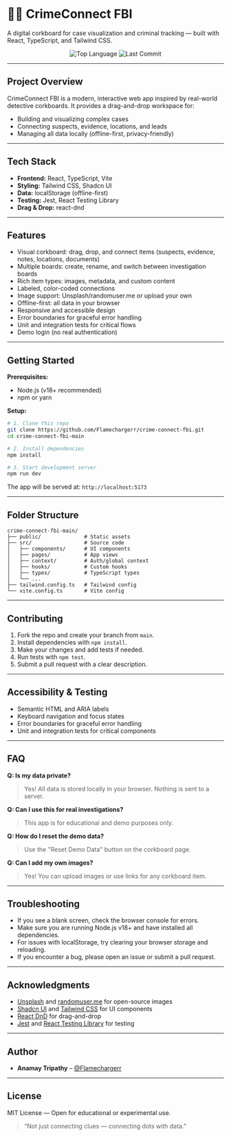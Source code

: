 # 🕵️‍♂️ CrimeConnect FBI

A digital corkboard for case visualization and criminal tracking — built with React, TypeScript, and Tailwind CSS.

<p align="center">
  <img src="https://img.shields.io/github/languages/top/Flamechargerr/crime-connect-fbi?style=flat-square" alt="Top Language">
  <img src="https://img.shields.io/github/last-commit/Flamechargerr/crime-connect-fbi?style=flat-square" alt="Last Commit">
</p>

---

## Project Overview

CrimeConnect FBI is a modern, interactive web app inspired by real-world detective corkboards. It provides a drag-and-drop workspace for:
- Building and visualizing complex cases
- Connecting suspects, evidence, locations, and leads
- Managing all data locally (offline-first, privacy-friendly)

---

## Tech Stack

- **Frontend:** React, TypeScript, Vite
- **Styling:** Tailwind CSS, Shadcn UI
- **Data:** localStorage (offline-first)
- **Testing:** Jest, React Testing Library
- **Drag & Drop:** react-dnd

---

## Features

- Visual corkboard: drag, drop, and connect items (suspects, evidence, notes, locations, documents)
- Multiple boards: create, rename, and switch between investigation boards
- Rich item types: images, metadata, and custom content
- Labeled, color-coded connections
- Image support: Unsplash/randomuser.me or upload your own
- Offline-first: all data in your browser
- Responsive and accessible design
- Error boundaries for graceful error handling
- Unit and integration tests for critical flows
- Demo login (no real authentication)

---

## Getting Started

**Prerequisites:**
- Node.js (v18+ recommended)
- npm or yarn

**Setup:**
```bash
# 1. Clone this repo
git clone https://github.com/Flamechargerr/crime-connect-fbi.git
cd crime-connect-fbi-main

# 2. Install dependencies
npm install

# 3. Start development server
npm run dev
```
The app will be served at: `http://localhost:5173`

---

## Folder Structure
```
crime-connect-fbi-main/
├── public/              # Static assets
├── src/                 # Source code
│   ├── components/      # UI components
│   ├── pages/           # App views
│   ├── context/         # Auth/global context
│   ├── hooks/           # Custom hooks
│   ├── types/           # TypeScript types
│   └── ...
├── tailwind.config.ts   # Tailwind config
└── vite.config.ts       # Vite config
```

---

## Contributing

1. Fork the repo and create your branch from `main`.
2. Install dependencies with `npm install`.
3. Make your changes and add tests if needed.
4. Run tests with `npm test`.
5. Submit a pull request with a clear description.

---

## Accessibility & Testing

- Semantic HTML and ARIA labels
- Keyboard navigation and focus states
- Error boundaries for graceful error handling
- Unit and integration tests for critical components

---

## FAQ

**Q: Is my data private?**
> Yes! All data is stored locally in your browser. Nothing is sent to a server.

**Q: Can I use this for real investigations?**
> This app is for educational and demo purposes only.

**Q: How do I reset the demo data?**
> Use the "Reset Demo Data" button on the corkboard page.

**Q: Can I add my own images?**
> Yes! You can upload images or use links for any corkboard item.

---

## Troubleshooting

- If you see a blank screen, check the browser console for errors.
- Make sure you are running Node.js v18+ and have installed all dependencies.
- For issues with localStorage, try clearing your browser storage and reloading.
- If you encounter a bug, please open an issue or submit a pull request.

---

## Acknowledgments

- [Unsplash](https://unsplash.com/) and [randomuser.me](https://randomuser.me/) for open-source images
- [Shadcn UI](https://ui.shadcn.com/) and [Tailwind CSS](https://tailwindcss.com/) for UI components
- [React DnD](https://react-dnd.github.io/react-dnd/about) for drag-and-drop
- [Jest](https://jestjs.io/) and [React Testing Library](https://testing-library.com/) for testing

---

## Author

- **Anamay Tripathy** – [@Flamechargerr](https://github.com/Flamechargerr)

---

## License

MIT License — Open for educational or experimental use.

> “Not just connecting clues — connecting dots with data.”
